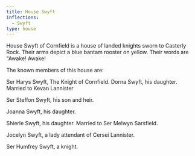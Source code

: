 ```yaml
---
title: House Swyft
inflections:
  - Swyft
type: house
---
```


House Swyft of Cornfield is a house of landed knights sworn to Casterly Rock. Their arms depict a blue bantam rooster on yellow. Their words are "Awake! Awake!

The known members of this house are:

Ser Harys Swyft, The Knight of Cornfield. Dorna Swyft, his daughter. Married to Kevan Lannister

Ser Steffon Swyft, his son and heir.

Joanna Swyft, his daughter.

Shierle Swyft, his daughter. Married to Ser Melwyn Sarsfield.

Jocelyn Swyft, a lady attendant of Cersei Lannister.

Ser Humfrey Swyft, a knight.


